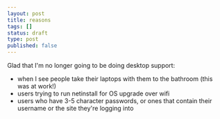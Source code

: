 ```yaml
---
layout: post
title: reasons
tags: []
status: draft
type: post
published: false
---
```

Glad that I'm no longer going to be doing desktop support:

- when I see people take their laptops with them to the bathroom (this was at work!)
- users trying to run netinstall for OS upgrade over wifi
- users who have 3-5 character passwords, or ones that contain their username or the site they're logging into

